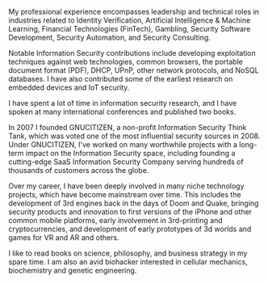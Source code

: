 <a href="https://twitter.com/pdp"><i class="fa fa-twitter"></i></a> <a href="https://github.com/pdparchitect"><i class="fa fa-github"></i></a> <a href="https://www.linkedin.com/in/pdparchitect"><i class="fa fa-linkedin"></i></a>

My professional experience encompasses leadership and technical roles in industries related to Identity Verification, Artificial Intelligence & Machine Learning, Financial Technologies (FinTech), Gambling, Security Software Development, Security Automation, and Security Consulting.

Notable Information Security contributions include developing exploitation techniques against web technologies, common browsers, the portable document format (PDF), DHCP, UPnP, other network protocols, and NoSQL databases. I have also contributed some of the earliest research on embedded devices and IoT security.

I have spent a lot of time in information security research, and I have spoken at many international conferences and published two books.

In 2007 I founded GNUCITIZEN, a non-profit Information Security Think Tank, which was voted one of the most influential security sources in 2008. Under GNUCITIZEN, I've worked on many worthwhile projects with a long-term impact on the Information Security space, including founding a cutting-edge SaaS Information Security Company serving hundreds of thousands of customers across the globe.

Over my career, I have been deeply involved in many niche technology projects, which have become mainstream over time. This includes the development of 3rd engines back in the days of Doom and Quake, bringing security products and innovation to first versions of the iPhone and other common mobile platforms, early involvement in 3rd-printing and cryptocurrencies, and development of early prototypes of 3d worlds and games for VR and AR and others.

I like to read books on science, philosophy, and business strategy in my spare time. I am also an avid biohacker interested in cellular mechanics, biochemistry and genetic engineering.
